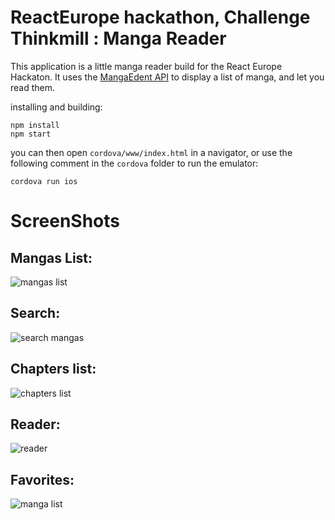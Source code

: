 # ReactEurope hackathon, Challenge Thinkmill : Manga Reader

This application is a little manga reader build for the React Europe Hackaton.
It uses the [MangaEdent API](http://www.mangaeden.com/api/) to display a list of manga, and let you read them.

installing and building: 
```
npm install
npm start
```

you can then open `cordova/www/index.html` in a navigator, or use  the following comment in the `cordova` folder to run the emulator: 
```
cordova run ios
```

# ScreenShots

## Mangas List: 
![mangas list](https://raw.github.com/fdecampredon/hackathon/screenshots/manga-list.png)

## Search: 
![search mangas](https://raw.github.com/fdecampredon/hackathon/screenshots/search.png)

## Chapters list: 
![chapters list](https://raw.github.com/fdecampredon/hackathon/screenshots/chapter-list.png)

## Reader: 
![reader](https://raw.github.com/fdecampredon/hackathon/screenshots/reader.png)

## Favorites: 
![manga list](https://raw.github.com/fdecampredon/hackathon/screenshots/favorites.png)

